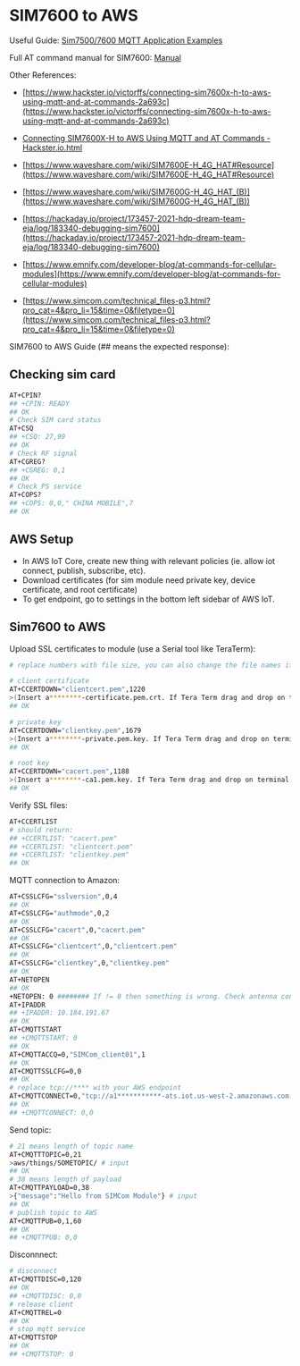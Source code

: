 # SIM7600 to AWS

Useful Guide: [Sim7500/7600 MQTT Application Examples](https://m5stack.oss-cn-shenzhen.aliyuncs.com/resource/docs/datasheet/module/sim7600x/SIM7500_SIM7600_SIM7800%20Series_MQTT_Application%20Note_V2.00.pdf)

Full AT command manual for SIM7600: [Manual](https://www.waveshare.com/wiki/File:SIM7500_SIM7600_Series_AT_Command_Manual_V1.12.pdf)

Other References:

- [https://www.hackster.io/victorffs/connecting-sim7600x-h-to-aws-using-mqtt-and-at-commands-2a693c](https://www.hackster.io/victorffs/connecting-sim7600x-h-to-aws-using-mqtt-and-at-commands-2a693c)

- [Connecting SIM7600X-H to AWS Using MQTT and AT Commands - Hackster.io.html](https://s3-us-west-2.amazonaws.com/secure.notion-static.com/b5998590-b1ed-43ae-b3e1-2f604b0effab/Connecting_SIM7600X-H_to_AWS_Using_MQTT_and_AT_Commands_-_Hackster.io.html)

- [https://www.waveshare.com/wiki/SIM7600E-H_4G_HAT#Resource](https://www.waveshare.com/wiki/SIM7600E-H_4G_HAT#Resource)

- [https://www.waveshare.com/wiki/SIM7600G-H_4G_HAT_(B)](https://www.waveshare.com/wiki/SIM7600G-H_4G_HAT_(B))

- [https://hackaday.io/project/173457-2021-hdp-dream-team-eja/log/183340-debugging-sim7600](https://hackaday.io/project/173457-2021-hdp-dream-team-eja/log/183340-debugging-sim7600)

- [https://www.emnify.com/developer-blog/at-commands-for-cellular-modules](https://www.emnify.com/developer-blog/at-commands-for-cellular-modules)

- [https://www.simcom.com/technical_files-p3.html?pro_cat=4&pro_li=15&time=0&filetype=0](https://www.simcom.com/technical_files-p3.html?pro_cat=4&pro_li=15&time=0&filetype=0)


SIM7600 to AWS Guide (## means the expected response):  

## Checking sim card

``` bash
AT+CPIN?
## +CPIN: READY
## OK
# Check SIM card status
AT+CSQ
## +CSQ: 27,99
## OK
# Check RF signal
AT+CGREG?
## +CGREG: 0,1
## OK
# Check PS service
AT+COPS?
## +COPS: 0,0," CHINA MOBILE",7
## OK
```

## AWS Setup
- In AWS IoT Core, create new thing with relevant policies (ie. allow iot connect, publish, subscribe, etc).
- Download certificates (for sim module need private key, device certificate, and root certificate)
- To get endpoint, go to settings in the bottom left sidebar of AWS IoT.

## Sim7600 to AWS
Upload SSL certificates to module (use a Serial tool like TeraTerm):
``` bash
# replace numbers with file size, you can also change the file names if you wish (eg. from clientkey.pem to client_key.pem)

# client certificate
AT+CCERTDOWN="clientcert.pem",1220
>(Insert a********-certificate.pem.crt. If Tera Term drag and drop on terminal)
## OK

# private key
AT+CCERTDOWN="clientkey.pem",1679
>(Insert a********-private.pem.key. If Tera Term drag and drop on terminal)
## OK

# root key
AT+CCERTDOWN="cacert.pem",1188
>(Insert a********-ca1.pem.key. If Tera Term drag and drop on terminal)
## OK
```

Verify SSL files:
``` bash
AT+CCERTLIST
# should return:
## +CCERTLIST: "cacert.pem"
## +CCERTLIST: "clientcert.pem"
## +CCERTLIST: "clientkey.pem"
## OK 
```
MQTT connection to Amazon:
``` bash
AT+CSSLCFG="sslversion",0,4
## OK
AT+CSSLCFG="authmode",0,2
## OK
AT+CSSLCFG="cacert",0,"cacert.pem"
## OK
AT+CSSLCFG="clientcert",0,"clientcert.pem"
## OK
AT+CSSLCFG="clientkey",0,"clientkey.pem"
## OK
AT+NETOPEN
## OK
+NETOPEN: 0 ######## If != 0 then something is wrong. Check antenna connected and SIM inserted correctly
AT+IPADDR
## +IPADDR: 10.184.191.67
## OK
AT+CMQTTSTART
## +CMQTTSTART: 0
## OK
AT+CMQTTACCQ=0,"SIMCom_client01",1
## OK
AT+CMQTTSSLCFG=0,0
## OK
# replace tcp://**** with your AWS endpoint
AT+CMQTTCONNECT=0,"tcp://a1***********-ats.iot.us-west-2.amazonaws.com:8883",60,1
## OK
## +CMQTTCONNECT: 0,0
```

Send topic:
``` bash
# 21 means length of topic name
AT+CMQTTTOPIC=0,21
>aws/things/SOMETOPIC/ # input
## OK
# 38 means length of payload
AT+CMQTTPAYLOAD=0,38
>{"message":"Hello from SIMCom Module"} # input
## OK
# publish topic to AWS
AT+CMQTTPUB=0,1,60
## OK
## +CMQTTPUB: 0,0
```

Disconnnect:
``` bash
# disconnect
AT+CMQTTDISC=0,120
## OK
## +CMQTTDISC: 0,0
# release client
AT+CMQTTREL=0 
## OK
# stop mqtt service
AT+CMQTTSTOP
## OK
## +CMQTTSTOP: 0
```